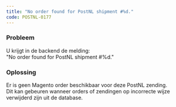 ```yaml
---
title: "No order found for PostNL shipment #%d."
code: POSTNL-0177
---
```

### Probleem

  
U krijgt in de backend de melding:  
"No order found for PostNL shipment #%d."

### Oplossing

Er is geen Magento order beschikbaar voor deze PostNL zending.  
Dit kan gebeuren wanneer orders of zendingen op incorrecte wijze verwijderd zijn uit de database.
